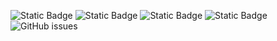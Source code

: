 ![Static Badge](https://img.shields.io/badge/blacklists-60-000000) ![Static Badge](https://img.shields.io/badge/blacklisted-3061573-cc0000) ![Static Badge](https://img.shields.io/badge/whitelisted-2243-00CC00) ![Static Badge](https://img.shields.io/badge/streaming_blacklist-28107-000000) ![GitHub issues](https://img.shields.io/github/issues/fabriziosalmi/blacklists)
